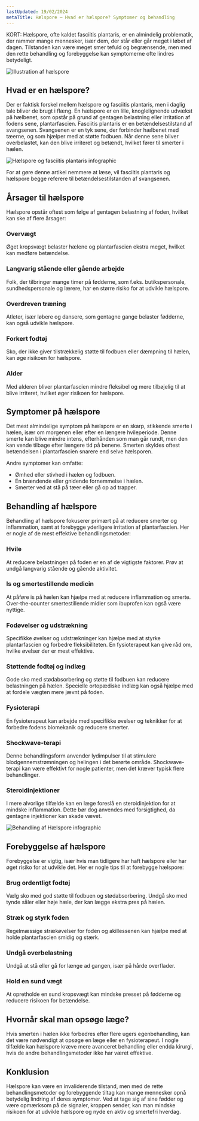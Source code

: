 ```yaml
---
lastUpdated: 19/02/2024
metaTitle: Hælspore – Hvad er hælspore? Symptomer og behandling
---
```


KORT: Hælspore, ofte kaldet fasciitis plantaris, er en almindelig problematik, der rammer mange mennesker, især dem, der står eller går meget i løbet af dagen. Tilstanden kan være meget smer tefuld og begrænsende, men med den rette behandling og forebyggelse kan symptomerne ofte lindres betydeligt.

![Illustration af hælspore](/images/articles/Hælspore_smerte_behandling.webp)

## Hvad er en hælspore?

Der er faktisk forskel mellem hælspore og fasciitis plantaris, men i daglig tale bliver de brugt i flæng. En hælspore er en lille, knoglelignende udvækst på hælbenet, som opstår på grund af gentagen belastning eller irritation af fodens sene, plantarfascien. Fasciitis plantaris er en betændelsestilstand af svangsenen. Svangsenen er en tyk sene, der forbinder hælbenet med tæerne, og som hjælper med at støtte fodbuen. Når denne sene bliver overbelastet, kan den blive irriteret og betændt, hvilket fører til smerter i hælen.

![Hælspore og fasciitis plantaris infographic](/images/articles/Hælspore-fasciitis-infographic.png)

For at gøre denne artikel nemmere at læse, vil fasciitis plantaris og hælspore begge referere til betændelsestilstanden af svangsenen.

## Årsager til hælspore

Hælspore opstår oftest som følge af gentagen belastning af foden, hvilket kan ske af flere årsager:

### Overvægt

Øget kropsvægt belaster hælene og plantarfascien ekstra meget, hvilket kan medføre betændelse.

### Langvarig stående eller gående arbejde

Folk, der tilbringer mange timer på fødderne, som f.eks. butikspersonale, sundhedspersonale og lærere, har en større risiko for at udvikle hælspore.

### Overdreven træning

Atleter, især løbere og dansere, som gentagne gange belaster fødderne, kan også udvikle hælspore.

### Forkert fodtøj

Sko, der ikke giver tilstrækkelig støtte til fodbuen eller dæmpning til hælen, kan øge risikoen for hælspore.

### Alder

Med alderen bliver plantarfascien mindre fleksibel og mere tilbøjelig til at blive irriteret, hvilket øger risikoen for hælspore.

## Symptomer på hælspore

Det mest almindelige symptom på hælspore er en skarp, stikkende smerte i hælen, især om morgenen eller efter en længere hvileperiode. Denne smerte kan blive mindre intens, efterhånden som man går rundt, men den kan vende tilbage efter længere tid på benene. Smerten skyldes oftest betændelsen i plantarfascien snarere end selve hælsporen.

Andre symptomer kan omfatte:

- Ømhed eller stivhed i hælen og fodbuen.
- En brændende eller gnidende fornemmelse i hælen.
- Smerter ved at stå på tæer eller gå op ad trapper.

## Behandling af hælspore

Behandling af hælspore fokuserer primært på at reducere smerter og inflammation, samt at forebygge yderligere irritation af plantarfascien. Her er nogle af de mest effektive behandlingsmetoder:

### Hvile

At reducere belastningen på foden er en af de vigtigste faktorer. Prøv at undgå langvarig stående og gående aktivitet.

### Is og smertestillende medicin

At påføre is på hælen kan hjælpe med at reducere inflammation og smerte. Over-the-counter smertestillende midler som ibuprofen kan også være nyttige.

### Fodøvelser og udstrækning

Specifikke øvelser og udstrækninger kan hjælpe med at styrke plantarfascien og forbedre fleksibiliteten. En fysioterapeut kan give råd om, hvilke øvelser der er mest effektive.

### Støttende fodtøj og indlæg

Gode sko med stødabsorbering og støtte til fodbuen kan reducere belastningen på hælen. Specielle ortopædiske indlæg kan også hjælpe med at fordele vægten mere jævnt på foden.

### Fysioterapi

En fysioterapeut kan arbejde med specifikke øvelser og teknikker for at forbedre fodens biomekanik og reducere smerter.

### Shockwave-terapi

Denne behandlingsform anvender lydimpulser til at stimulere blodgennemstrømningen og helingen i det berørte område. Shockwave-terapi kan være effektivt for nogle patienter, men det kræver typisk flere behandlinger.

### Steroidinjektioner

I mere alvorlige tilfælde kan en læge foreslå en steroidinjektion for at mindske inflammation. Dette bør dog anvendes med forsigtighed, da gentagne injektioner kan skade vævet.

![Behandling af Hælspore infographic](/images/articles/Hælspore-behandling-infographic.png)

## Forebyggelse af hælspore

Forebyggelse er vigtig, især hvis man tidligere har haft hælspore eller har øget risiko for at udvikle det. Her er nogle tips til at forebygge hælspore:

### Brug ordentligt fodtøj

Vælg sko med god støtte til fodbuen og stødabsorbering. Undgå sko med tynde såler eller høje hæle, der kan lægge ekstra pres på hælen.

### Stræk og styrk foden

Regelmæssige strækøvelser for foden og akillessenen kan hjælpe med at holde plantarfascien smidig og stærk.

### Undgå overbelastning

Undgå at stå eller gå for længe ad gangen, især på hårde overflader.

### Hold en sund vægt

At opretholde en sund kropsvægt kan mindske presset på fødderne og reducere risikoen for betændelse.

## Hvornår skal man opsøge læge?

Hvis smerten i hælen ikke forbedres efter flere ugers egenbehandling, kan det være nødvendigt at opsøge en læge eller en fysioterapeut. I nogle tilfælde kan hælspore kræve mere avanceret behandling eller endda kirurgi, hvis de andre behandlingsmetoder ikke har været effektive.

## Konklusion

Hælspore kan være en invaliderende tilstand, men med de rette behandlingsmetoder og forebyggende tiltag kan mange mennesker opnå betydelig lindring af deres symptomer. Ved at tage sig af sine fødder og være opmærksom på de signaler, kroppen sender, kan man mindske risikoen for at udvikle hælspore og nyde en aktiv og smertefri hverdag.
